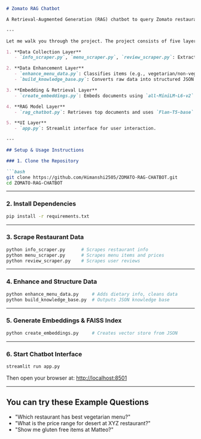 ```markdown
# Zomato RAG Chatbot

A Retrieval-Augmented Generation (RAG) chatbot to query Zomato restaurant data. It allows users to compare dishes, filter by price or dietary preferences, and get personalized dining insights — all via natural language.

---

Let me walk you through the project. The project consists of five layers:

1. **Data Collection Layer**
   - `info_scraper.py`, `menu_scraper.py`, `review_scraper.py`: Extract restaurant info, menus, and reviews from Zomato using BeautifulSoup and request header rotation.

2. **Data Enhancement Layer**
   - `enhance_menu_data.py`: Classifies items (e.g., vegetarian/non-vegetarian) using keyword heuristics.
   - `build_knowledge_base.py`: Converts raw data into structured JSON documents.

3. **Embedding & Retrieval Layer**
   - `create_embeddings.py`: Embeds documents using `all-MiniLM-L6-v2` (384-dim) and stores vectors in FAISS for fast cosine similarity retrieval.

4. **RAG Model Layer**
   - `rag_chatbot.py`: Retrieves top documents and uses `Flan-T5-base` to generate answers.

5. **UI Layer**
   - `app.py`: Streamlit interface for user interaction.

---

## Setup & Usage Instructions

### 1️. Clone the Repository

```bash
git clone https://github.com/Himanshi2505/ZOMATO-RAG-CHATBOT.git
cd ZOMATO-RAG-CHATBOT
```

---

### 2. Install Dependencies

```bash
pip install -r requirements.txt
```

---

### 3. Scrape Restaurant Data

```bash
python info_scraper.py      # Scrapes restaurant info
python menu_scraper.py      # Scrapes menu items and prices
python review_scraper.py    # Scrapes user reviews
```

---

### 4. Enhance and Structure Data

```bash
python enhance_menu_data.py     # Adds dietary info, cleans data
python build_knowledge_base.py  # Outputs JSON knowledge base
```

---

### 5. Generate Embeddings & FAISS Index

```bash
python create_embeddings.py     # Creates vector store from JSON
```

---

### 6. Start Chatbot Interface

```bash
streamlit run app.py
```

Then open your browser at: [http://localhost:8501](http://localhost:8501)

---

## You can try these Example Questions

- "Which restaurant has best vegetarian menu?"
- "What is the price range for desert at XYZ restaurant?"
- "Show me gluten free items at Matteo?"
